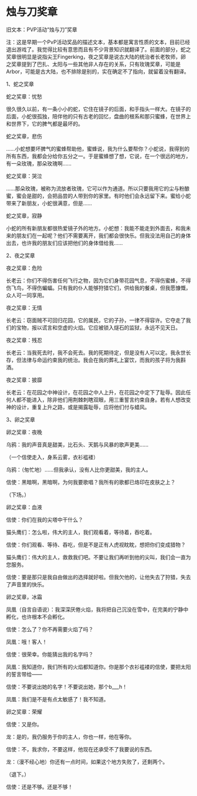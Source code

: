 # 烛与刀奖章

旧文本：PVP活动“烛与刀”奖章

注：这是早期一个PvP活动奖品的描述文本，基本都是寓言性质的文本，目前已经退出游戏了。我觉得比较有意思而且有不少背景知识就翻译了。前面的部分，蛇之奖章很明显是说指尖王Fingerking，夜之奖章是说古大陆的统治者长老牧师，卵之奖章提到了巴扎、太阳与一些其他非人存在的关系，只有玫瑰奖章，可能是Arbor，可能是古大陆，也不排除是别的，实在确定不了指向，就留着没有翻译。

1、蛇之奖章

蛇之奖章：忧愁

很久很久以前，有一条小小的蛇，它住在镜子的后面，和手指头一样大。在镜子的后面，小蛇很孤独，陪伴他的只有古老的回忆，盘曲的根系和那只蜜蜂，在世界上和世界下，它的脾气都是最坏的。

蛇之奖章，悲伤

……小蛇想要坏脾气的蜜蜂帮助他，蜜蜂说，我为什么要帮你？小蛇说，我得到的所有东西，我都会分给你五分之一。于是蜜蜂想了想，它说，在一个很远的地方，有一朵玫瑰，那朵玫瑰啊……

蛇之奖章：哭泣

……那朵玫瑰，被称为流放者玫瑰，它可以作为通道。所以只要我用它的尘与粉酿蜜，蜜会是甜的，会把品尝的人带到你的家里。有时他们会永远留下来。蜜给小蛇带来了新朋友，小蛇很满意，但是……

蛇之奖章，寂静

小蛇的所有新朋友都很热爱镜子外的地方。小蛇想：我能不能走到外面去，和我未来的朋友们在一起呢？他们不需要离开，我们都会很快乐。但我没法用自己的身体出去，也许我的朋友们应该把他们的身体借给我……


2、夜之奖章

夜之奖章：危险

长老云：你们不得伤害任何飞行之物，因为它们身带花园气息，不得伤蜜蜂，不得伤飞鸟，不得伤蝙蝠。只有我的仆人能够狩猎它们，供给我的餐桌，但我愿慷慨，众人可一同享用。

夜之奖章：无情

长老云：窃面贼不可回归花园，它的属民，它的子孙，一律不得容许。它夺走了我们的宝物，报以谎言和空虚的火焰。它应被锁入燧石的监狱，永远不见天日。

夜之奖章：残忍

长老云：当我死去时，我不会死去。我的死期待定，但是没有人可以定。我永世长存，但法律与命运约束我的统治。我会在我的葬礼上宴饮，而我的孩子将为我斟酒。

夜之奖章：披靡

长老云：在花园之中神设计，在花园之中人上升，在花园之中定下了耻辱。因此任何人都不能进入，除非他们用荆棘刺瞎双眼，用三重誓言约束自身。若有人想改变神的设计，重复上升之路，或是揭露耻辱，应将他们付与蜡风。


3、卵之奖章

卵之奖章：夜晚

乌鸦：我的声音真是甜美，比石头、天鹅与风暴的歌声更美……

（一个信使走入，身系云雾，衣衫褴褛）

乌鸦：（匆忙地）……但我承认，没有人比你更甜美，我的主人。

信使：黑暗啊，黑暗啊，为何我要歌唱？我所有的歌都已烙印在皮肤之上？

（下场。）

卵之奖章：血液

信使：你们在我的尖塔中干什么？

猫头鹰们：怎么啦，伟大的主人，我们观看着，等待着，吞吃着。

信使：你们观看、等待、吞吃，但是不是正有人虎视眈眈，想把你们变成猎物？

猫头鹰们：伟大的主人，救救我们吧。不要让我们再听到他的尖叫，我们会一直为您服务。

信使：要是那只是我自由做出的选择就好啦。但我欠他的，让他失去了狩猎，失去了声音里的快乐。

卵之奖章，冰霜

凤凰（自言自语说）：我深深厌倦火焰，我将把自己沉没在雪中，在完美的宁静中孵化，也许根本不会孵化。

信使：怎么了？你不再需要火焰了吗？

凤凰：哦！客人！

信使：很荣幸。你能猜出我的名字吗？

凤凰：我知道你，我们所有的火焰都知道你。你是那个衣衫褴褛的信使，要把太阳的誓言带给——

信使：不要说出她的名字！不要说出她，那个b___h！

凤凰：我们是不是有点太敏感了！我不知道。

卵之奖章：荣耀

信使：又是你。

龙：是的，我仍服务于你的主人，你也一样，他在等你。

信使：不，我求你，不要这样，他现在还承受不了我要说的东西。

龙：（漫不经心地）你还有一点时间，如果这个地方失败了，还剩两个。

（退下。）

信使：还是不够。还是不够！
